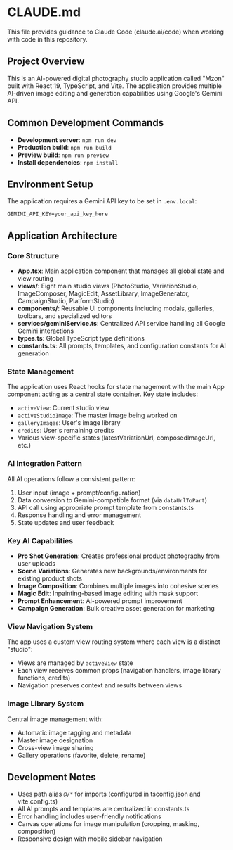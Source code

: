 # CLAUDE.md

This file provides guidance to Claude Code (claude.ai/code) when working with code in this repository.

## Project Overview

This is an AI-powered digital photography studio application called "Mzon" built with React 19, TypeScript, and Vite. The application provides multiple AI-driven image editing and generation capabilities using Google's Gemini API.

## Common Development Commands

- **Development server**: `npm run dev`
- **Production build**: `npm run build`
- **Preview build**: `npm run preview`
- **Install dependencies**: `npm install`

## Environment Setup

The application requires a Gemini API key to be set in `.env.local`:
```
GEMINI_API_KEY=your_api_key_here
```

## Application Architecture

### Core Structure
- **App.tsx**: Main application component that manages all global state and view routing
- **views/**: Eight main studio views (PhotoStudio, VariationStudio, ImageComposer, MagicEdit, AssetLibrary, ImageGenerator, CampaignStudio, PlatformStudio)
- **components/**: Reusable UI components including modals, galleries, toolbars, and specialized editors
- **services/geminiService.ts**: Centralized API service handling all Google Gemini interactions
- **types.ts**: Global TypeScript type definitions
- **constants.ts**: All prompts, templates, and configuration constants for AI generation

### State Management
The application uses React hooks for state management with the main App component acting as a central state container. Key state includes:
- `activeView`: Current studio view
- `activeStudioImage`: The master image being worked on
- `galleryImages`: User's image library
- `credits`: User's remaining credits
- Various view-specific states (latestVariationUrl, composedImageUrl, etc.)

### AI Integration Pattern
All AI operations follow a consistent pattern:
1. User input (image + prompt/configuration)
2. Data conversion to Gemini-compatible format (via `dataUrlToPart`)
3. API call using appropriate prompt template from constants.ts
4. Response handling and error management
5. State updates and user feedback

### Key AI Capabilities
- **Pro Shot Generation**: Creates professional product photography from user uploads
- **Scene Variations**: Generates new backgrounds/environments for existing product shots
- **Image Composition**: Combines multiple images into cohesive scenes
- **Magic Edit**: Inpainting-based image editing with mask support
- **Prompt Enhancement**: AI-powered prompt improvement
- **Campaign Generation**: Bulk creative asset generation for marketing

### View Navigation System
The app uses a custom view routing system where each view is a distinct "studio":
- Views are managed by `activeView` state
- Each view receives common props (navigation handlers, image library functions, credits)
- Navigation preserves context and results between views

### Image Library System
Central image management with:
- Automatic image tagging and metadata
- Master image designation
- Cross-view image sharing
- Gallery operations (favorite, delete, rename)

## Development Notes

- Uses path alias `@/*` for imports (configured in tsconfig.json and vite.config.ts)
- All AI prompts and templates are centralized in constants.ts
- Error handling includes user-friendly notifications
- Canvas operations for image manipulation (cropping, masking, composition)
- Responsive design with mobile sidebar navigation
